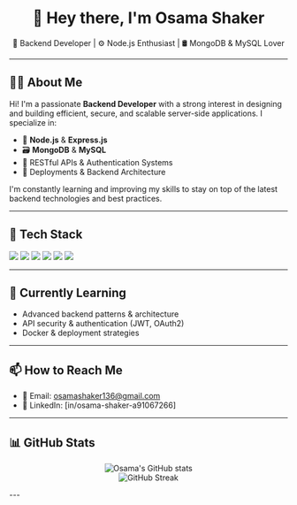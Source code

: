 <h1 align="center">👋 Hey there, I'm Osama Shaker</h1>

<p align="center">
  🧠 Backend Developer | ⚙️ Node.js Enthusiast | 🛢️ MongoDB & MySQL Lover
</p>

---

## 👨‍💻 About Me

Hi! I'm a passionate **Backend Developer** with a strong interest in designing and building efficient, secure, and scalable server-side applications. I specialize in:

- 🔧 **Node.js** & **Express.js**
- 🗃️ **MongoDB** & **MySQL**
- 🔐 RESTful APIs & Authentication Systems
- 🚀 Deployments & Backend Architecture

I'm constantly learning and improving my skills to stay on top of the latest backend technologies and best practices.

---

## 🚀 Tech Stack

<p>
  <img src="https://img.shields.io/badge/Node.js-339933?style=for-the-badge&logo=nodedotjs&logoColor=white"/>
  <img src="https://img.shields.io/badge/Express.js-000000?style=for-the-badge&logo=express&logoColor=white"/>
  <img src="https://img.shields.io/badge/MongoDB-47A248?style=for-the-badge&logo=mongodb&logoColor=white"/>
  <img src="https://img.shields.io/badge/MySQL-00758F?style=for-the-badge&logo=mysql&logoColor=white"/>
  <img src="https://img.shields.io/badge/Postman-FF6C37?style=for-the-badge&logo=postman&logoColor=white"/>
  <img src="https://img.shields.io/badge/Git-F05032?style=for-the-badge&logo=git&logoColor=white"/>
</p>

---

## 🌱 Currently Learning

- Advanced backend patterns & architecture
- API security & authentication (JWT, OAuth2)
- Docker & deployment strategies

---

## 📫 How to Reach Me

- 📧 Email: [osamashaker136@gmail.com](mailto:osamashaker136@gmail.com)
- 💼 LinkedIn: [in/osama-shaker-a91067266]

---

## 📊 GitHub Stats

<p align="center">
  <img src="https://github-readme-stats.vercel.app/api?username=OsamaShaker0&show_icons=true&theme=radical" alt="Osama's GitHub stats" />
  <br/>
  <img src="https://github-readme-streak-stats.herokuapp.com/?user=OsamaShaker0&theme=radical" alt="GitHub Streak"/>
</p>
---

<!---
OsamaShaker0/OsamaShaker0 is a ✨ special ✨ repository because its `README.md` (this file) appears on your GitHub profile.
You can click the Preview link to take a look at your changes.
--->
